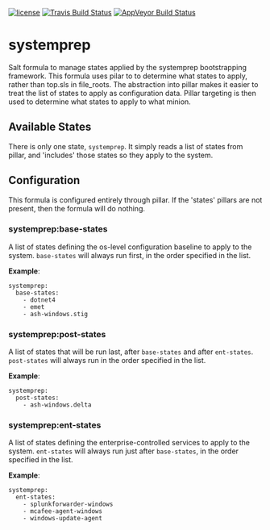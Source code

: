 [![license](https://img.shields.io/github/license/plus3it/systemprep-formula.svg)](./LICENSE)
[![Travis Build Status](https://travis-ci.org/plus3it/systemprep-formula.svg?branch=master)](https://travis-ci.org/plus3it/systemprep-formula)
[![AppVeyor Build Status](https://ci.appveyor.com/api/projects/status/github/plus3it/systemprep-formula?branch=master&svg=true)](https://ci.appveyor.com/project/plus3it/systemprep-formula)

# systemprep

Salt formula to manage states applied by the systemprep bootstrapping
framework. This formula uses pilar to to determine what states to apply,
rather than top.sls in file_roots. The abstraction into pillar makes it easier
to treat the list of states to apply as configuration data. Pillar targeting
is then used to determine what states to apply to what minion.


## Available States

There is only one state, `systemprep`. It simply reads a list of states from
pillar, and 'includes' those states so they apply to the system.


## Configuration

This formula is configured entirely through pillar. If the 'states' pillars
are not present, then the formula will do nothing.


### systemprep:base-states

A list of states defining the os-level configuration baseline to apply to the
system. `base-states` will always run first, in the order specified in the
list.

**Example**:

```
systemprep:
  base-states:
    - dotnet4
    - emet
    - ash-windows.stig
```


### systemprep:post-states

A list of states that will be run last, after `base-states` and after
`ent-states`. `post-states` will always run in the order specified in the
list.

**Example**:

```
systemprep:
  post-states:
    - ash-windows.delta
```


### systemprep:ent-states

A list of states defining the enterprise-controlled services to apply to the
system. `ent-states` will always run just after `base-states`, in the order
specified in the list.

**Example**:

```
systemprep:
  ent-states:
    - splunkforwarder-windows
    - mcafee-agent-windows
    - windows-update-agent
```
